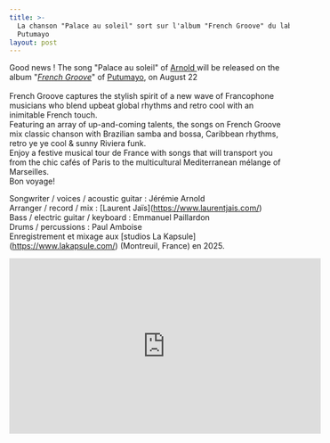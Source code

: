 ```yaml
---
title: >-
  La chanson "Palace au soleil" sort sur l'album "French Groove" du label
  Putumayo 
layout: post
---
```

Good news ! The song "Palace au soleil" of [Arnold ](https://www.putumayo.com/arnold)will be released on the album "[_French Groove_](https://www.putumayo.com/french-groove)" of [Putumayo](https://www.putumayo.com/french-groove), on August 22\
\
French Groove captures the stylish spirit of a new wave of Francophone musicians who blend upbeat global rhythms and retro cool with an inimitable French touch.\
Featuring an array of up-and-coming talents, the songs on French Groove mix classic chanson with Brazilian samba and bossa, Caribbean rhythms, retro ye ye cool & sunny Riviera funk.\
Enjoy a festive musical tour de France with songs that will transport you from the chic cafés of Paris to the multicultural Mediterranean mélange of Marseilles.\
Bon voyage!

Songwriter / voices / acoustic guitar : Jérémie Arnold\
Arranger / record / mix : \[Laurent Jaïs](https://www.laurentjais.com/)\
Bass / electric guitar / keyboard : Emmanuel Paillardon\
Drums / percussions : Paul Amboise\
Enregistrement et mixage aux \[studios La Kapsule](https://www.lakapsule.com/) (Montreuil, France) en 2025.

<iframe width="560" height="315" src="https://www.youtube.com/embed/chqYCbtI2rI?si=sK-S0K9UUNnZdjkK" title="YouTube video player" frameborder="0" allow="accelerometer; autoplay; clipboard-write; encrypted-media; gyroscope; picture-in-picture; web-share" referrerpolicy="strict-origin-when-cross-origin" allowfullscreen></iframe\
